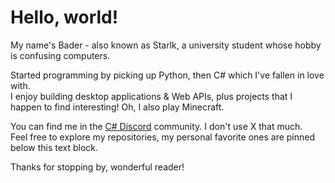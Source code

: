 # Hello, world!

My name's Bader - also known as Starlk, a university student whose hobby is confusing computers.

Started programming by picking up Python, then C# which I've fallen in love with.\
I enjoy building desktop applications & Web APIs, plus projects that I happen to find interesting! Oh, I also play Minecraft.

You can find me in the [C# Discord](https://discord.gg/csharp) community. I don't use X that much.\
Feel free to explore my repositories, my personal favorite ones are pinned below this text block.

Thanks for stopping by, wonderful reader!
